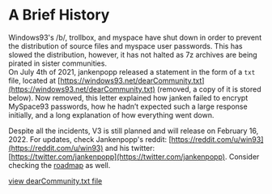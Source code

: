 # A Brief History

Windows93's /b/, trollbox, and myspace have shut down in order to prevent the distribution of source files and myspace user passwords. This has slowed the distribution, however, it has not halted as 7z archives are being pirated in sister communities.\
On July 4th of 2021, jankenpopp released a statement in the form of a `txt` file, located at [https://windows93.net/dearCommunity.txt](https://windows93.net/dearCommunity.txt) (removed, a copy of it is stored below). Now removed, this letter explained how janken failed to encrypt MySpace93 passwords, how he hadn’t expected such a large response initially, and a long explanation of how everything went down.

Despite all the incidents, V3 is still planned and will release on February 16, 2022. For updates, check Jankenpopp's reddit: [https://reddit.com/u/win93](https://reddit.com/u/win93) and his twitter: [https://twitter.com/jankenpopp](https://twitter.com/jankenpopp). Consider checking the [roadmap](https://windows93.xyz/roadmap.html) as well.

[view dearCommunity.txt file](/assets/dearCommunity.txt ':ignore')